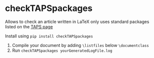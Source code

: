 # checkTAPSpackages

Allows to check an article written in LaTeX only uses standard packages listed on the [TAPS page](https://www.acm.org/publications/taps/accepted-latex-packages)

Install using ```pip install checkTAPSpackages```

1. Compile your document by adding ```\listfiles``` below ```\documentclass```
1. Run ```checkTAPSpackages yourGeneratedLogFile.log```

